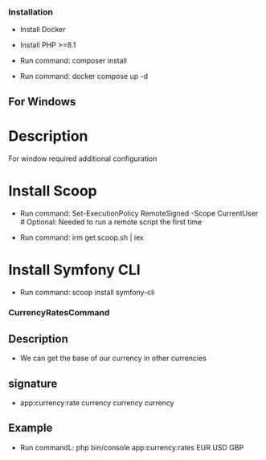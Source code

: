 ### Installation

- Install Docker

- Install PHP >=8.1

- Run command: composer install

- Run command: docker compose up -d

## For Windows
# Description
For window required additional configuration

# Install Scoop
- Run command: Set-ExecutionPolicy RemoteSigned -Scope CurrentUser # Optional: Needed to run a remote script the first time

- Run command: irm get.scoop.sh | iex

# Install Symfony CLI 
- Run command: scoop install symfony-cli

### CurrencyRatesCommand
## Description
- We can get the base of our currency in other currencies

## signature
- app:currency:rate currency currency currency

## Example
- Run commandL: php bin/console app:currency:rates EUR USD GBP
